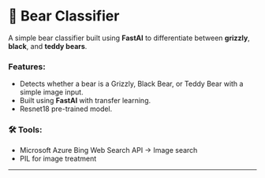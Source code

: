 # 🐻 Bear Classifier

A simple bear classifier built using **FastAI** to differentiate between **grizzly**, **black**, and **teddy bears**.

### Features:
- Detects whether a bear is a Grizzly, Black Bear, or Teddy Bear with a simple image input.
- Built using **FastAI** with transfer learning.
- Resnet18 pre-trained model.

### 🛠️ Tools: 
- Microsoft Azure Bing Web Search API -> Image search
- PIL for image treatment 
---


